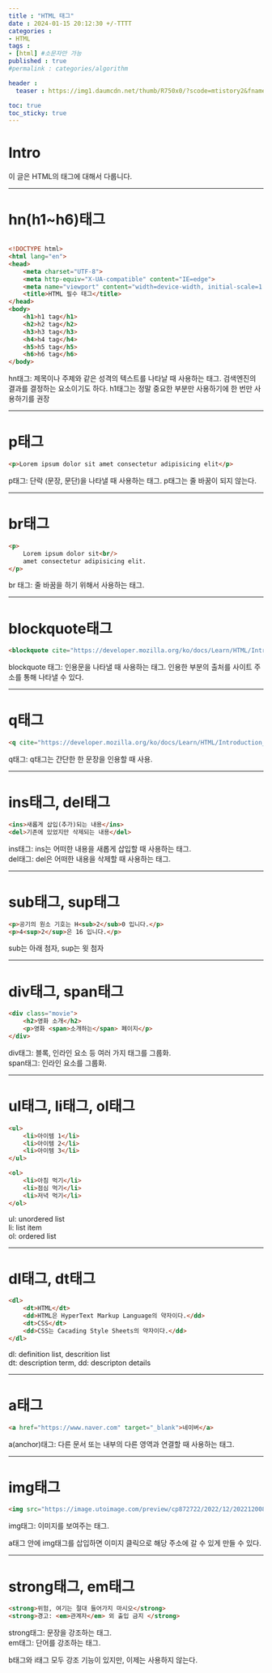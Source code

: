 ```yaml
---
title : "HTML 태그"
date : 2024-01-15 20:12:30 +/-TTTT
categories : 
- HTML
tags : 
- [html] #소문자만 가능
published : true
#permalink : categories/algorithm

header :
  teaser : https://img1.daumcdn.net/thumb/R750x0/?scode=mtistory2&fname=https%3A%2F%2Fblog.kakaocdn.net%2Fdn%2Fbb07kA%2Fbtq4l9NgzNC%2FDodfmPS2rEIdRl5siRltZk%2Fimg.jpg

toc: true
toc_sticky: true
---
```


# Intro   

이 글은 HTML의 태그에 대해서 다룹니다.   

----

# hn(h1~h6)태그

```html

<!DOCTYPE html>
<html lang="en">
<head>
    <meta charset="UTF-8">
    <meta http-equiv="X-UA-compatible" content="IE=edge">
    <meta name="viewport" content="width=device-width, initial-scale=1.0">
    <title>HTML 필수 태그</title>
</head>
<body>
    <h1>h1 tag</h1>
    <h2>h2 tag</h2>
    <h3>h3 tag</h3>
    <h4>h4 tag</h4>
    <h5>h5 tag</h5>
    <h6>h6 tag</h6>
</body>

```
hn태그: 제목이나 주제와 같은 성격의 텍스트를 나타날 때 사용하는 태그. 검색엔진의 결과를 결정하는 요소이기도 하다. h1태그는 정말 중요한 부분만 사용하기에 한 번만 사용하기를 권장       

-----------

# p태그   

```html
<p>Lorem ipsum dolor sit amet consectetur adipisicing elit</p>
```

p태그: 단락 (문장, 문단)을 나타낼 때 사용하는 태그. p태그는 줄 바꿈이 되지 않는다.    

----------------

# br태그

```html
<p>
    Lorem ipsum dolor sit<br/>
    amet consectetur adipisicing elit.
</p>
```
br 태그: 줄 바꿈을 하기 위해서 사용하는 태그.    

------------

# blockquote태그

```html
<blockquote cite="https://developer.mozilla.org/ko/docs/Learn/HTML/Introduction_to_HTML/Getting_started">인용된 내용을 작성</blockquote>
```
blockquote 태그: 인용문을 나타낼 때 사용하는 태그. 인용한 부분의 출처를 사이트 주소를 통해 나타낼 수 있다.    

------------

# q태그   

```html
<q cite="https://developer.mozilla.org/ko/docs/Learn/HTML/Introduction_to_HTML/Getting_started"></q>
```

q태그: q태그는 간단한 한 문장을 인용할 때 사용.      

--------------

# ins태그, del태그

```html
<ins>새롭게 삽입(추가)되는 내용</ins>
<del>기존에 있었지만 삭제되는 내용</del>
```

ins태그: ins는 어떠한 내용을 새롭게 삽입할 때 사용하는 태그.    
del태그: del은 어떠한 내용을 삭제할 때 사용하는 태그.   

---------------

# sub태그, sup태그   

```html
<p>공기의 원소 기호는 H<sub>2</sub>0 입니다.</p>
<p>4<sup>2</sup>은 16 입니다.</p>
```

sub는 아래 첨자, sup는 윗 첨자

----------------

# div태그, span태그   

```html
<div class="movie">
    <h2>영화 소개</h2>
    <p>영화 <span>소개하는</span> 페이지</p>
</div>
```

div태그: 블록, 인라인 요소 등 여러 가지 태그를 그룹화.   
span태그: 인라인 요소를 그룹화.     

----------------

# ul태그, li태그, ol태그     

```html
<ul>
    <li>아이템 1</li>
    <li>아이템 2</li>
    <li>아이템 3</li>
</ul>

<ol>
    <li>아침 먹기</li>
    <li>점심 먹기</li>
    <li>저녁 먹기</li>
</ol>

```

ul: unordered list   
li: list item   
ol: ordered list   

-----------------

# dl태그, dt태그    

```html
<dl>
    <dt>HTML</dt>
    <dd>HTML은 HyperText Markup Language의 약자이다.</dd>
    <dt>CSS</dt>
    <dd>CSS는 Cacading Style Sheets의 약자이다.</dd>
</dl>
```

dl: definition list, descrition list    
dt: description term, dd: descripton details   

-----------

# a태그    

```html
<a href="https://www.naver.com" target="_blank">네이버</a>
```

a(anchor)태그: 다른 문서 또는 내부의 다른 영역과 연결할 때 사용하는 태그.    

-----------------

# img태그   

```html
<img src="https://image.utoimage.com/preview/cp872722/2022/12/202212008462_500.jpg" alt="개 사진"/>
```

img태그: 이미지를 보여주는 태그.    

a태그 안에 img태그를 삽입하면 이미지 클릭으로 해당 주소에 갈 수 있게 만들 수 있다.   

----------------

# strong태그, em태그   

```html
<strong>위험, 여기는 절대 들어가지 마시오</strong>
<strong>경고: <em>관계자</em> 외 출입 금지 </strong>
```

strong태그: 문장을 강조하는 태그.    
em태그: 단어를 강조하는 태그.   

b태그와 i태그 모두 강조 기능이 있지만, 이제는 사용하지 않는다.   


